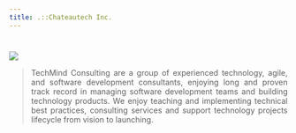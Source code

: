 ```yaml
---
title: .::Chateautech Inc.
---
```

#

<div data-type="logo">
      <a href="http://techmindsconsulting.io/" target="new"><img style="background-position: center center;background-repeat: no-repeat;" data-setting="border" src="https://images.builderservices.io/s/cdn/v1.0/i/m?url=https%3A%2F%2Fstorage.googleapis.com%2Fproduction-domaincom-v1-0-4%2F364%2F1025364%2FhhOnWdGD%2F5060858bb6084280898acaa6bcbea091&amp;methods=resize%2C500%2C5000">
      </a>
 </div>

<blockquote style="text-align: justify;">TechMind Consulting are a group of experienced technology, agile, and software development consultants, enjoying long and proven track record in managing software development teams and building technology products. We enjoy teaching and implementing technical best practices, consulting services and support technology projects lifecycle from vision to launching. </blockquote>